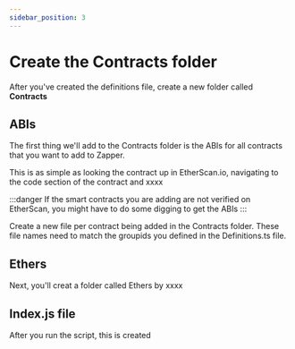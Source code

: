 ```yaml
---
sidebar_position: 3
---
```


# Create the Contracts folder

After you've created the definitions file, create a new folder called **Contracts**

## ABIs

The first thing we'll add to the Contracts folder is the ABIs for all contracts that you want to add to Zapper.

This is as simple as looking the contract up in EtherScan.io, navigating to the code section of the contract and xxxx <!-- TODO add details-->

<!-- TODO make this more clear and helpful-->
:::danger If the smart contracts you are adding are not verified on EtherScan, you might have to do some digging to get the ABIs 
:::

Create a new file per contract being added in the Contracts folder. These file names need to match the groupids you defined in the Definitions.ts file. <!--TODO is this true?-->

## Ethers
<!--TODO define how Ethers is generated-->
Next, you'll creat a folder called Ethers by xxxx

## Index.js file
After you run the script, this is created <!-- TODO clarify what this-->

